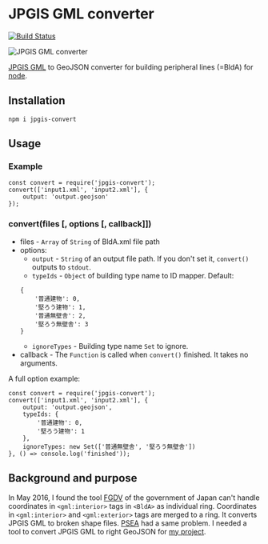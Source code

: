 # JPGIS GML converter

[![Build Status](https://travis-ci.org/knt5/jpgis-convert.svg?branch=master)](https://travis-ci.org/knt5/jpgis-convert)

![JPGIS GML converter](https://knt5.github.io/build/img/jpgis-convert.86527045.png)

[JPGIS GML](http://fgd.gsi.go.jp/download/) to GeoJSON converter for building peripheral lines (=BldA) for [node](https://nodejs.org/).

## Installation

```
npm i jpgis-convert
```

## Usage

### Example

```
const convert = require('jpgis-convert');
convert(['input1.xml', 'input2.xml'], {
	output: 'output.geojson'
});
```

### convert(files [, options [, callback]])

- files - ```Array``` of ```String``` of BldA.xml file path
- options:
	- ```output``` - ```String``` of an output file path. If you don't set it, ```convert()``` outputs to ```stdout```.
	- ```typeIds``` - ```Object``` of building type name to ID mapper. Default:
	```
	{
		'普通建物': 0,
		'堅ろう建物': 1,
		'普通無壁舎': 2,
		'堅ろう無壁舎': 3
	}
	```
	- ```ignoreTypes``` - Building type name ```Set``` to ignore.
- callback - The ```Function``` is called when ```convert()``` finished. It takes no arguments.

A full option example:

```
const convert = require('jpgis-convert');
convert(['input1.xml', 'input2.xml'], {
	output: 'output.geojson',
	typeIds: {
		'普通建物': 0,
		'堅ろう建物': 1
	},
	ignoreTypes: new Set(['普通無壁舎', '堅ろう無壁舎'])
}, () => console.log('finished'));
```

## Background and purpose

In May 2016, I found the tool [FGDV](http://fgd.gsi.go.jp/download/menu.php) of the government of Japan can't handle coordinates in ```<gml:interior>``` tags in ```<BldA>``` as individual ring. Coordinates in ```<gml:interior>``` and ```<gml:exterior>``` tags are merged to a ring. It converts JPGIS GML to broken shape files. [PSEA](http://psgsv2.gsi.go.jp/koukyou/public/sien/pindex.html) had a same problem. I needed a tool to convert JPGIS GML to right GeoJSON for [my project](https://knt5.github.io/demo/city-generator/).
